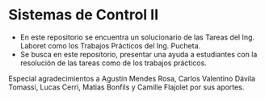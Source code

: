 # Sistemas de Control II

 - En este repositorio se encuentra un solucionario de las Tareas del Ing. Laboret como los Trabajos Prácticos del Ing. Pucheta.
 - Se busca en este repositorio, presentar una ayuda a estudiantes con la resolución de las tareas como de los trabajos prácticos.

Especial agradecimientos a Agustin Mendes Rosa, Carlos Valentino Dávila Tomassi, Lucas Cerri, Matias Bonfils y Camille Flajolet por sus aportes.
